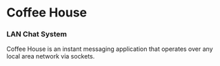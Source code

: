 # Coffee House
### LAN Chat System

Coffee House is an instant messaging application that operates over any local area network 
via sockets.

